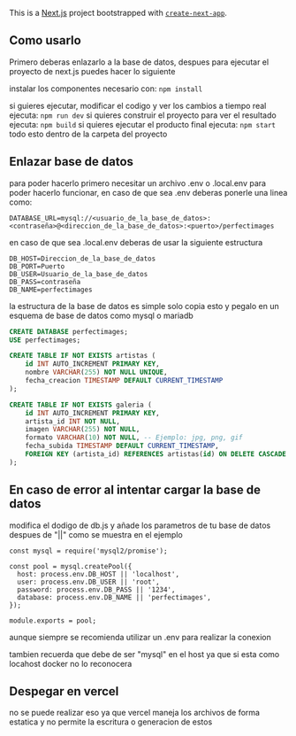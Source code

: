 This is a [Next.js](https://nextjs.org) project bootstrapped with [`create-next-app`](https://nextjs.org/docs/app/api-reference/cli/create-next-app).

## Como usarlo
Primero deberas enlazarlo a la base de datos, despues para ejecutar el proyecto de next.js puedes hacer lo siguiente

instalar los componentes necesario con:
```npm install```

si guieres ejecutar, modificar el codigo y ver los cambios a tiempo real ejecuta:
```npm run dev```
si quieres construir el proyecto para ver el resultado ejecuta:
```npm build```
si quieres ejecutar el producto final ejecuta:
```npm start```
todo esto dentro de la carpeta del proyecto

## Enlazar base de datos

para poder hacerlo primero necesitar un archivo .env o .local.env para poder hacerlo funcionar, en caso de que sea .env deberas ponerle una linea como:
```.env
DATABASE_URL=mysql://<usuario_de_la_base_de_datos>:<contraseña>@<direccion_de_la_base_de_datos>:<puerto>/perfectimages
```
en caso de que sea .local.env deberas de usar la siguiente estructura

```.local.env
DB_HOST=Direccion_de_la_base_de_datos
DB_PORT=Puerto
DB_USER=Usuario_de_la_base_de_datos
DB_PASS=contraseña
DB_NAME=perfectimages
```

la estructura de la base de datos es simple solo copia esto y pegalo en un esquema de base de datos como mysql o mariadb
```sql
CREATE DATABASE perfectimages;
USE perfectimages;

CREATE TABLE IF NOT EXISTS artistas (
    id INT AUTO_INCREMENT PRIMARY KEY,
    nombre VARCHAR(255) NOT NULL UNIQUE,
    fecha_creacion TIMESTAMP DEFAULT CURRENT_TIMESTAMP
);

CREATE TABLE IF NOT EXISTS galeria (
    id INT AUTO_INCREMENT PRIMARY KEY,
    artista_id INT NOT NULL,
    imagen VARCHAR(255) NOT NULL,
    formato VARCHAR(10) NOT NULL, -- Ejemplo: jpg, png, gif
    fecha_subida TIMESTAMP DEFAULT CURRENT_TIMESTAMP,
    FOREIGN KEY (artista_id) REFERENCES artistas(id) ON DELETE CASCADE
);
```

## En caso de error al intentar cargar la base de datos

modifica el dodigo de db.js y añade los parametros de tu base de datos despues de "||" como se muestra en el ejemplo

```Js
const mysql = require('mysql2/promise');

const pool = mysql.createPool({
  host: process.env.DB_HOST || 'localhost',
  user: process.env.DB_USER || 'root',
  password: process.env.DB_PASS || '1234',
  database: process.env.DB_NAME || 'perfectimages',
});

module.exports = pool;
```

aunque siempre se recomienda utilizar un .env para realizar la conexion

tambien recuerda que debe de ser "mysql" en el host ya que si esta como locahost docker no lo reconocera

## Despegar en vercel

no se puede realizar eso ya que vercel maneja los archivos de forma estatica y no permite la escritura o generacion de estos

